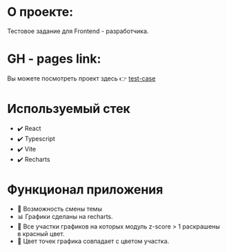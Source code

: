 # О проекте:

Тестовое задание для Frontend - разработчика.

# GH - pages link:

Вы можете посмотреть проект здесь :point_right: [test-case](https://vladulka.github.io/test-case/)

# Используемый стек

- :heavy_check_mark: React
- :heavy_check_mark: Typescript
- :heavy_check_mark: Vite
- :heavy_check_mark: Recharts

# Функционал приложения

- :man: Возможность смены темы
- :bar_chart: Графики сделаны на recharts.
- :pencil: Все участки графиков на которых модуль z-score > 1 раскрашены в красный цвет.
- :pushpin: Цвет точек графика совпадает с цветом участка.
